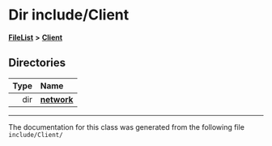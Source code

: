 

# Dir include/Client



[**FileList**](files.md) **>** [**Client**](dir_1d40531e3fb24b9440911b7513f7452b.md)














## Directories

| Type | Name |
| ---: | :--- |
| dir | [**network**](dir_368d9dfa45627aaf0586f723c8ba3c63.md) <br> |

























































------------------------------
The documentation for this class was generated from the following file `include/Client/`

